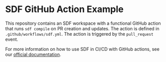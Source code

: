 # SDF GitHub Action Example

This repository contains an SDF workspace with a functional GitHub action that runs `sdf compile` on PR creation and updates. The action is defined in `.github/workflows/sdf.yml`. The action is triggered by the `pull_request` event.

For more information on how to use SDF in CI/CD with GitHub actions, see our [official documentation](https://docs.sdf.com/guide/ci_cd).